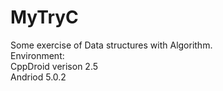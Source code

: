 # MyTryC <br/>
Some exercise of Data structures with Algorithm. <br/>
Environment: <br/>
CppDroid verison 2.5 <br/>
Andriod 5.0.2 <br/>
